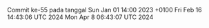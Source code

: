 Commit ke-55 pada tanggal Sun Jan 01 14:00 2023 +0100
Fri Feb 16 14:43:06 UTC 2024
Mon Apr  8 06:43:07 UTC 2024

